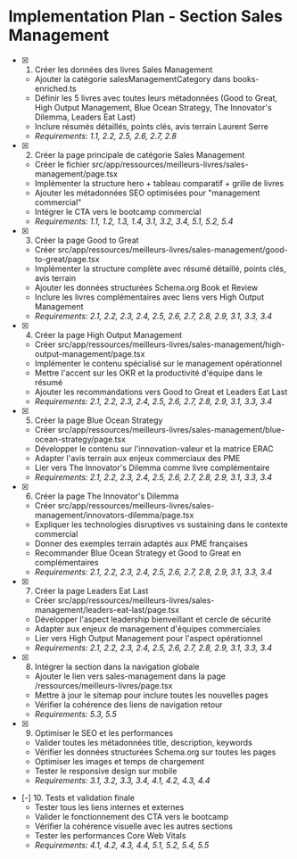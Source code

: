 # Implementation Plan - Section Sales Management

- [x] 1. Créer les données des livres Sales Management
  - Ajouter la catégorie salesManagementCategory dans books-enriched.ts
  - Définir les 5 livres avec toutes leurs métadonnées (Good to Great, High Output Management, Blue Ocean Strategy, The Innovator's Dilemma, Leaders Eat Last)
  - Inclure résumés détaillés, points clés, avis terrain Laurent Serre
  - _Requirements: 1.1, 2.2, 2.5, 2.6, 2.7, 2.8_

- [x] 2. Créer la page principale de catégorie Sales Management
  - Créer le fichier src/app/ressources/meilleurs-livres/sales-management/page.tsx
  - Implémenter la structure hero + tableau comparatif + grille de livres
  - Ajouter les métadonnées SEO optimisées pour "management commercial"
  - Intégrer le CTA vers le bootcamp commercial
  - _Requirements: 1.1, 1.2, 1.3, 1.4, 3.1, 3.2, 3.4, 5.1, 5.2, 5.4_

- [x] 3. Créer la page Good to Great
  - Créer src/app/ressources/meilleurs-livres/sales-management/good-to-great/page.tsx
  - Implémenter la structure complète avec résumé détaillé, points clés, avis terrain
  - Ajouter les données structurées Schema.org Book et Review
  - Inclure les livres complémentaires avec liens vers High Output Management
  - _Requirements: 2.1, 2.2, 2.3, 2.4, 2.5, 2.6, 2.7, 2.8, 2.9, 3.1, 3.3, 3.4_

- [x] 4. Créer la page High Output Management
  - Créer src/app/ressources/meilleurs-livres/sales-management/high-output-management/page.tsx
  - Implémenter le contenu spécialisé sur le management opérationnel
  - Mettre l'accent sur les OKR et la productivité d'équipe dans le résumé
  - Ajouter les recommandations vers Good to Great et Leaders Eat Last
  - _Requirements: 2.1, 2.2, 2.3, 2.4, 2.5, 2.6, 2.7, 2.8, 2.9, 3.1, 3.3, 3.4_

- [x] 5. Créer la page Blue Ocean Strategy
  - Créer src/app/ressources/meilleurs-livres/sales-management/blue-ocean-strategy/page.tsx
  - Développer le contenu sur l'innovation-valeur et la matrice ERAC
  - Adapter l'avis terrain aux enjeux commerciaux des PME
  - Lier vers The Innovator's Dilemma comme livre complémentaire
  - _Requirements: 2.1, 2.2, 2.3, 2.4, 2.5, 2.6, 2.7, 2.8, 2.9, 3.1, 3.3, 3.4_

- [x] 6. Créer la page The Innovator's Dilemma
  - Créer src/app/ressources/meilleurs-livres/sales-management/innovators-dilemma/page.tsx
  - Expliquer les technologies disruptives vs sustaining dans le contexte commercial
  - Donner des exemples terrain adaptés aux PME françaises
  - Recommander Blue Ocean Strategy et Good to Great en complémentaires
  - _Requirements: 2.1, 2.2, 2.3, 2.4, 2.5, 2.6, 2.7, 2.8, 2.9, 3.1, 3.3, 3.4_

- [x] 7. Créer la page Leaders Eat Last
  - Créer src/app/ressources/meilleurs-livres/sales-management/leaders-eat-last/page.tsx
  - Développer l'aspect leadership bienveillant et cercle de sécurité
  - Adapter aux enjeux de management d'équipes commerciales
  - Lier vers High Output Management pour l'aspect opérationnel
  - _Requirements: 2.1, 2.2, 2.3, 2.4, 2.5, 2.6, 2.7, 2.8, 2.9, 3.1, 3.3, 3.4_

- [x] 8. Intégrer la section dans la navigation globale
  - Ajouter le lien vers sales-management dans la page /ressources/meilleurs-livres/page.tsx
  - Mettre à jour le sitemap pour inclure toutes les nouvelles pages
  - Vérifier la cohérence des liens de navigation retour
  - _Requirements: 5.3, 5.5_

- [x] 9. Optimiser le SEO et les performances
  - Valider toutes les métadonnées title, description, keywords
  - Vérifier les données structurées Schema.org sur toutes les pages
  - Optimiser les images et temps de chargement
  - Tester le responsive design sur mobile
  - _Requirements: 3.1, 3.2, 3.3, 3.4, 4.1, 4.2, 4.3, 4.4_

- [-] 10. Tests et validation finale
  - Tester tous les liens internes et externes
  - Valider le fonctionnement des CTA vers le bootcamp
  - Vérifier la cohérence visuelle avec les autres sections
  - Tester les performances Core Web Vitals
  - _Requirements: 4.1, 4.2, 4.3, 4.4, 5.1, 5.2, 5.4, 5.5_
